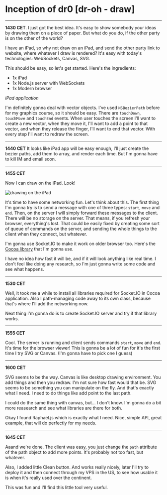 # Inception of dr0 [dr-oh - draw]

---

**1430 CET**. I just got the best idea. It's easy to show somebody your ideas by drawing them on a piece of paper. But what do you do, if the other party is on the other of the world?

I have an iPad, so why not draw on an iPad, and send the other party link to website, where whatever I draw is rendered? It's easy with today's technologies: WebSockets, Canvas, SVG.

This should be easy, so let's get started. Here's the ingredients:

- 1x iPad
- 1x Node.js server with WebSockets
- 1x Modern browser

*iPad application*

I'm definitely gonna deal with vector objects. I've used `NSBezierPath` before for my graphics course, so it should be easy. There are `touchDown`, `touchMove` and `touchEnd` events. When user touches the screen I'll want to create a new vector, when they move it, I'll want to add a point to that vector, and when they release the finger, I'll want to end that vector. With every step I'll want to redraw the screen. 

---

**1440 CET** It looks like iPad app will be easy enough, I'll just create the bezier paths, add them to array, and render each time. But I'm gonna have to kill IM and email soon.

---

**1455 CET**

Now I can draw on the iPad. Look!

![drawing on the iPad](http://hron.fei.tuke.sk/~rinik/data/IMG_0212.JPG)

It's time to have some networking fun. Let's think about this. The first thing I'm gonna try is to send a message with one of three types: `start`, `move` and `end`. Then, on the server I will simply forward these messages to the client. There will be no storage on the server. That means, if you refresh your browser, everything's lost. That could be easily fixed by creating some sort of queue of commands on the server, and sending the whole things to the client when they connect, but whatever.

I'm gonna use Socket.IO to make it work on older browser too. Here's the [Cocoa library](https://github.com/pkyeck/socket.IO-objc) that I'm gonna use.

I have no idea how fast it will be, and if it will look anything like real time. I don't feel like doing any research, so I'm just gonna write some code and see what happens.

---

**1530 CET**

Well, it took me a while to install all libraries required for Socket.IO in Cocoa application. Also I path-managing code away to its own class, because that's where I'll add the networking now.

Next thing I'm gonna do is to create Socket.IO server and try if that library works.

---

**1555 CET**

Cool. The server is running and client sends commands `start`, `move` and `end`. It's time for the browser viewer! This is gonna be a lot of fun for it's the first time I try SVG or Canvas. (I'm gonna have to pick one I guess)

---

**1600 CET**

SVG seems to be the way. Canvas is like desktop drawing environment. You add things and then you redraw. I'm not sure how fast would that be. SVG seems to be something you can manipulate on the fly. And that's exactly what I need. I need to do things like add point to the last path.

I could do the same thing with canvas, but... I don't know. I'm gonna do a bit more reasearch and see what libraries are there for both. 

Okay I found Raphael.js which is exactly what I need. Nice, simple API, great example, that will do perfectly for my needs. 

---

**1645 CET**

Aaand we're done. The client was easy, you just change the `path` attribute of the path object to add more points. It's probably not too fast, but whatever.

Also, I added little Clean button. And works really nicely, later I'll try to deploy it and then connect through my VPS in the US, to see how usable it is when it's really used over the continent.

This was fun and I'll find this little tool very useful.